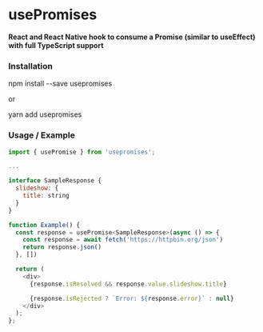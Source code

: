 # usePromises

**React and React Native hook to consume a Promise (similar to useEffect) with full TypeScript support**

### Installation

npm install --save usepromises

or

yarn add usepromises

### Usage / Example

```javascript
import { usePromise } from 'usepromises';

...

interface SampleResponse {
  slideshow: {
    title: string
  }
}

function Example() {
  const response = usePromise<SampleResponse>(async () => {
    const response = await fetch('https://httpbin.org/json')
    return response.json()
  }, [])

  return (
    <div>
      {response.isResolved && response.value.slideshow.title}

      {response.isRejected ? `Error: ${response.error}` : null}
    </div>
  );
};
```
